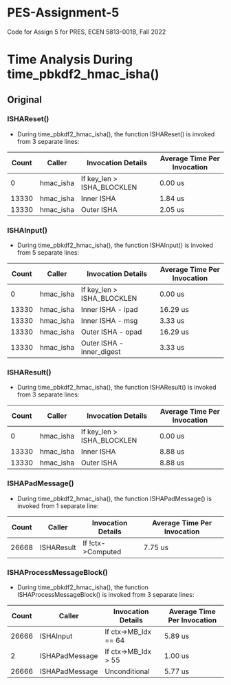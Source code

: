 # PES-Assignment-5
 Code for Assign 5 for PRES, ECEN 5813-001B, Fall 2022

# Time Analysis During time_pbkdf2_hmac_isha()

## Original

### ISHAReset()

- During time_pbkdf2_hmac_isha(), the function ISHAReset() is invoked from 3 separate lines:

| Count | Caller    | Invocation Details         | Average Time Per Invocation |
| ----- | --------- | -------------------------- | --------------------------- |
| 0     | hmac_isha | If key_len > ISHA_BLOCKLEN | 0.00 us                     |
| 13330 | hmac_isha | Inner ISHA                 | 1.84 us                     |
| 13330 | hmac_isha | Outer ISHA                 | 2.05 us                     |

### ISHAInput()

- During time_pbkdf2_hmac_isha(), the function ISHAInput() is invoked from 5 separate lines:

| Count | Caller    | Invocation Details         | Average Time Per Invocation |
| ----- | --------- | -------------------------- | --------------------------- |
| 0     | hmac_isha | If key_len > ISHA_BLOCKLEN | 0.00 us                     |
| 13330 | hmac_isha | Inner ISHA - ipad          | 16.29 us                    |
| 13330 | hmac_isha | Inner ISHA - msg           | 3.33 us                     |
| 13330 | hmac_isha | Outer ISHA - opad          | 16.29 us                    |
| 13330 | hmac_isha | Outer ISHA - inner_digest  | 3.33 us                     |

### ISHAResult()

- During time_pbkdf2_hmac_isha(), the function ISHAResult() is invoked from 3 separate lines:

| Count | Caller    | Invocation Details         | Average Time Per Invocation |
| ----- | --------- | -------------------------- | --------------------------- |
| 0     | hmac_isha | If key_len > ISHA_BLOCKLEN | 0.00 us                     |
| 13330 | hmac_isha | Inner ISHA                 | 8.88 us                     |
| 13330 | hmac_isha | Outer ISHA                 | 8.88 us                     |

### ISHAPadMessage()

- During time_pbkdf2_hmac_isha(), the function ISHAPadMessage() is invoked from 1 separate line:

| Count | Caller     | Invocation Details | Average Time Per Invocation |
| ----- | ---------- | ------------------ | --------------------------- |
| 26668 | ISHAResult | If !ctx->Computed  | 7.75 us                     |

### ISHAProcessMessageBlock()

- During time_pbkdf2_hmac_isha(), the function ISHAProcessMessageBlock() is invoked from 3 separate lines:

| Count | Caller         | Invocation Details   | Average Time Per Invocation |
| ----- | -------------- | -------------------- | --------------------------- |
| 26666 | ISHAInput      | If ctx->MB_Idx == 64 | 5.89 us                     |
| 2     | ISHAPadMessage | If ctx->MB_Idx > 55  | 1.00 us                     |
| 26666 | ISHAPadMessage | Unconditional        | 5.77 us                     |
